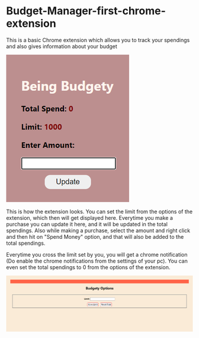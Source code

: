 # Budget-Manager-first-chrome-extension
This is a basic Chrome extension which allows you to track your spendings and also gives information about your budget

![](images/extension.png)

This is how the extension looks. You can set the limit from the options of the extension, which then will get displayed here. Everytime you make a purchase you can update it here, and it will be updated in the total spendings. Also while making a purchase, select the amount and right click and then hit on "Spend Money" option, and that will also be added to the total spendings. 

Everytime you cross the limit set by you, you will get a chrome notification (Do enable the chrome notifications from the settings of your pc). You can even set the total spendings to 0 from the options of the extension.

![](images/optionPage.png)
